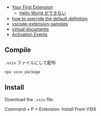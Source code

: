 - [Your First Extension](https://code.visualstudio.com/api/get-started/your-first-extension)
  - [Hello World ができない](https://zenn.dev/b7472/articles/dbe2fba3125b1c)
- [how to override the default definition](https://github.com/microsoft/vscode/issues/76231)
- [vscode-extension-samples](https://github.com/microsoft/vscode-extension-samples)
- [virtual documents](https://code.visualstudio.com/api/extension-guides/virtual-documents)
- [Activation Events](https://code.visualstudio.com/api/references/activation-events#onFileSystem)

## Compile

`.vsix` ファイルにして配布

``` sh
npx vsce package
```

## Install

Download the `.vsix` file.

Command + P > Extension: Install From VSIX
